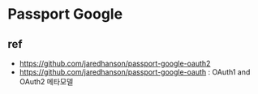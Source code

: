 # Passport Google

## ref
* https://github.com/jaredhanson/passport-google-oauth2
* https://github.com/jaredhanson/passport-google-oauth : OAuth1 and OAuth2 메타모델

